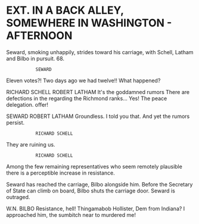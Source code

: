 # EXT. IN A BACK ALLEY, SOMEWHERE IN WASHINGTON - AFTERNOON

Seward, smoking unhappily, strides toward his carriage, with
Schell, Latham and Bilbo in pursuit.
68.

			   SEWARD
Eleven votes?! Two days ago we had
twelve!! What happened?

RICHARD SCHELL ROBERT LATHAM
It's the goddamned rumors There are defections in the
regarding the Richmond ranks... Yes! The peace
delegation. offer!

SEWARD ROBERT LATHAM
Groundless. I told you that. And yet the rumors persist.

			   RICHARD SCHELL
They are ruining us.

			   RICHARD SCHELL
Among the few remaining
representatives who seem remotely
plausible there is a perceptible
increase in resistance.

Seward has reached the carriage, Bilbo alongside him. Before
the Secretary of State can climb on board, Bilbo shuts the
carriage door. Seward is outraged.

W.N. BILBO
Resistance, hell! Thingamabob
Hollister, Dem from Indiana? I
approached him, the sumbitch near
to murdered me!
